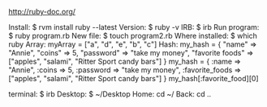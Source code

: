 http://ruby-doc.org/

Install: $ rvm install ruby --latest
Version: $ ruby -v
IRB: $ irb
Run program: $ ruby program.rb
New file: $ touch program2.rb
Where installed: $ which ruby
Array: myArray = ["a", "d", "e", "b", "c"] 
Hash: my_hash = { "name" => "Annie", "coins" => 5, "password" => "take my money", "favorite foods" => ["apples", "salami", "Ritter Sport candy bars"] }
my_hash = { :name => "Annie", :coins => 5, :password => "take my money", :favorite_foods => ["apples", "salami", "Ritter Sport candy bars"] }
my_hash[:favorite_food][0]


terminal: $ irb
Desktop: $ ~/Desktop
Home: cd ~/
Back: cd ..




